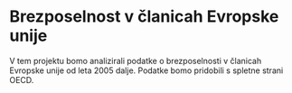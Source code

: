 # Brezposelnost v članicah Evropske unije
V tem projektu bomo analizirali podatke o brezposelnosti v članicah Evropske unije od leta 2005 dalje. Podatke bomo pridobili s spletne strani OECD.